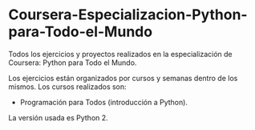 # Coursera-Especializacion-Python-para-Todo-el-Mundo

Todos los ejercicios y proyectos realizados en la especialización de Coursera: Python para Todo el Mundo.

Los ejercicios están organizados por cursos y semanas dentro de los mismos. Los cursos realizados son:

- Programación para Todos (introducción a Python).

La versión usada es Python 2.
